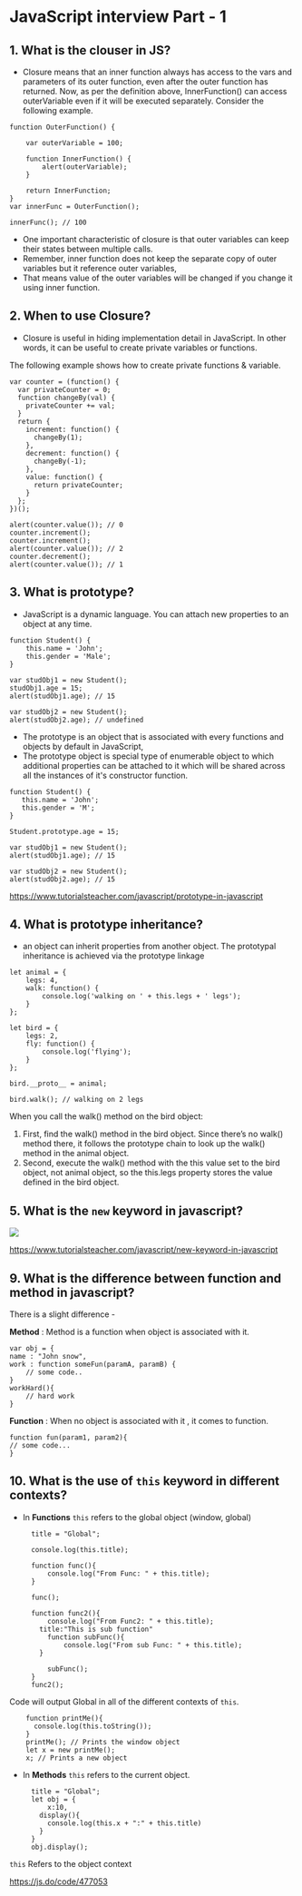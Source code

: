 # JavaScript interview Part - 1
## 1. What is the clouser in JS?
 - Closure means that an inner function always has access to the vars and parameters of its outer function, even after the outer function has returned.
Now, as per the definition above, InnerFunction() can access outerVariable even if it will be executed separately. Consider the following example.
 ```
 function OuterFunction() {

     var outerVariable = 100;

     function InnerFunction() {
         alert(outerVariable);
     }

     return InnerFunction;
 }
 var innerFunc = OuterFunction();

 innerFunc(); // 100
 ```
- One important characteristic of closure is that outer variables can keep their states between multiple calls. 
- Remember, inner function does not keep the separate copy of outer variables but it reference outer variables,
- That means value of the outer variables will be changed if you change it using inner function.

## 2. When to use Closure?
- Closure is useful in hiding implementation detail in JavaScript. In other words, it can be useful to create private variables or functions.

The following example shows how to create private functions & variable.
 ```
 var counter = (function() {
   var privateCounter = 0;
   function changeBy(val) {
     privateCounter += val;
   }
   return {
     increment: function() {
       changeBy(1);
     },
     decrement: function() {
       changeBy(-1);
     },
     value: function() {
       return privateCounter;
     }
   };   
 })();

 alert(counter.value()); // 0
 counter.increment();
 counter.increment();
 alert(counter.value()); // 2
 counter.decrement();
 alert(counter.value()); // 1
 ```
## 3. What is prototype?
- JavaScript is a dynamic language. You can attach new properties to an object at any time.
 ```
 function Student() {
     this.name = 'John';
     this.gender = 'Male';
 }

 var studObj1 = new Student();
 studObj1.age = 15;
 alert(studObj1.age); // 15

 var studObj2 = new Student();
 alert(studObj2.age); // undefined
 ```
 - The prototype is an object that is associated with every functions and objects by default in JavaScript, 
 - The prototype object is special type of enumerable object to which additional properties can be attached to it which will be shared across all the instances of it's constructor function.
  ```
  function Student() {
     this.name = 'John';
     this.gender = 'M';
 }

 Student.prototype.age = 15;

 var studObj1 = new Student();
 alert(studObj1.age); // 15

 var studObj2 = new Student();
 alert(studObj2.age); // 15
  ```
https://www.tutorialsteacher.com/javascript/prototype-in-javascript

## 4. What is prototype inheritance?
- an object can inherit properties from another object. The prototypal inheritance is achieved via the prototype linkage
 ```
 let animal = {
     legs: 4,
     walk: function() {
         console.log('walking on ' + this.legs + ' legs');
     }
 };

 let bird = {
     legs: 2,
     fly: function() {
         console.log('flying');
     }
 };

 bird.__proto__ = animal;
 ```
 ```
 bird.walk(); // walking on 2 legs
 ```
 When you call the walk() method on the bird object:
1. First, find the walk() method in the bird object. Since there’s no walk() method there, it follows the prototype chain to look up the walk() method in the animal object.
2. Second, execute the walk() method with the this value set to the bird object, not animal object,  so the this.legs property stores the value defined in the bird object.

## 5. What is the `new` keyword in javascript?
![](https://www.tutorialsteacher.com/Content/images/oo-js/new-keyword.png)

https://www.tutorialsteacher.com/javascript/new-keyword-in-javascript

## 9. What is the difference between function and method in javascript?
There is a slight difference - 

**Method** : Method is a function when object is associated with it.

    var obj = {
    name : "John snow",
    work : function someFun(paramA, paramB) {
        // some code..
    }
    workHard(){
        // hard work
    }

**Function** : When no object is associated with it , it comes to function.

    function fun(param1, param2){
    // some code...
    }
    
## 10. What is the use of `this` keyword in different contexts?
+ In **Functions** `this` refers to the global object (window, global)

        title = "Global";

        console.log(this.title);

        function func(){
            console.log("From Func: " + this.title);
        }

        func();

        function func2(){
            console.log("From Func2: " + this.title);
          title:"This is sub function"
            function subFunc(){
                console.log("From sub Func: " + this.title);
          }

            subFunc();
        }
        func2();

Code will output Global in all of the different contexts of `this`.

        function printMe(){
          console.log(this.toString());
        }
        printMe(); // Prints the window object
        let x = new printMe();
        x; // Prints a new object 

+ In **Methods** `this` refers to the current object.
        
        title = "Global";
        let obj = {
            x:10,
          display(){
            console.log(this.x + ":" + this.title)
          }
        }
        obj.display();

`this` Refers to the object context 

https://js.do/code/477053



